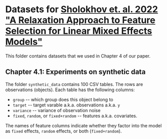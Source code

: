 # Datasets for [Sholokhov et. al. 2022 "A Relaxation Approach to Feature Selection for Linear Mixed Effects Models"](https://arxiv.org/abs/2205.06925?context=stat)

This folder contains datasets that we used in Chapter 4 of our paper. 

## Chapter 4.1: Experiments on synthetic data 
The folder `synthetic_data` contains 100 CSV tables. The rows are observations (objects). Each table has the following columns:

* `group` -- which group does this object belong to 
* `target` -- target varable a.k.a. observations a.k.a. `y`
* `variance` -- variance of observation noise 
* `fixed`, `random`, or `fixed+random` -- features a.k.a. covariates. 

The names of feature columns indicate whether they factor into the model as `fixed` effects, `random` effects, or both (`fixed+random`).
